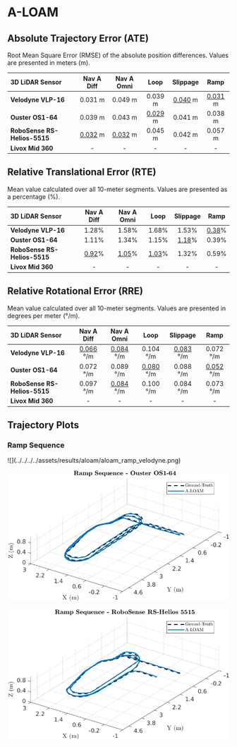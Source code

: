 # A-LOAM

## Absolute Trajectory Error (ATE)

Root Mean Square Error (RMSE) of the absolute position differences. Values are presented in meters (m).

| 3D LiDAR Sensor              | Nav A Diff     | Nav A Omni     | Loop           | Slippage       | Ramp           |
| :--------------------------- | :------------: | :------------: | :------------: | :------------: | :------------: |
| **Velodyne VLP-16**          | 0.031 m        | 0.049 m        | 0.039 m        | <u>0.040</u> m | <u>0.031</u> m |
| **Ouster OS1-64**            | 0.039 m        | 0.043 m        | <u>0.029</u> m | 0.041 m        | 0.038 m        |
| **RoboSense RS-Helios-5515** | <u>0.032</u> m | <u>0.032</u> m | 0.045 m        | 0.042 m        | 0.057 m        |
| **Livox Mid 360**            | -              | -              | -              | -              | -              |

## Relative Translational Error (RTE)

Mean value calculated over all 10-meter segments. Values are presented as a percentage (%).

| 3D LiDAR Sensor              | Nav A Diff   | Nav A Omni   | Loop         | Slippage     | Ramp         |
| :--------------------------- | :----------: | :----------: | :----------: | :----------: | :----------: |
| **Velodyne VLP-16**          | 1.28%        | 1.58%        | 1.68%        | 1.53%        | <u>0.38</u>% |
| **Ouster OS1-64**            | 1.11%        | 1.34%        | 1.15%        | <u>1.18</u>% | 0.39%        |
| **RoboSense RS-Helios-5515** | <u>0.92</u>% | <u>1.05</u>% | <u>1.03</u>% | 1.32%        | 0.59%        |
| **Livox Mid 360**            | -            | -            | -            | -            | -            |

## Relative Rotational Error (RRE)

Mean value calculated over all 10-meter segments. Values are presented in degrees per meter (°/m).

| 3D LiDAR Sensor              | Nav A Diff       | Nav A Omni       | Loop             | Slippage         | Ramp             |
| :--------------------------- | :--------------: | :--------------: | :--------------: | :--------------: | :--------------: |
| **Velodyne VLP-16**          | <u>0.066</u> °/m | <u>0.084</u> °/m | 0.104 °/m        | <u>0.083</u> °/m | 0.072 °/m        |
| **Ouster OS1-64**            | 0.072 °/m        | 0.089 °/m        | <u>0.080</u> °/m | 0.088 °/m        | <u>0.052</u> °/m |
| **RoboSense RS-Helios-5515** | 0.097 °/m        | <u>0.084</u> °/m | 0.100 °/m        | 0.084 °/m        | 0.073 °/m        |
| **Livox Mid 360**            | -                | -                | -                | -                | -                |

## Trajectory Plots

### Ramp Sequence 
<div class="grid" markdown>
![](../../../../assets/results/aloam/aloam_ramp_velodyne.png)

![](../../../../assets/results/aloam/aloam_ramp_ouster.png)

![](../../../../assets/results/aloam/aloam_ramp_robosense.png)
</div>